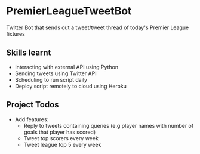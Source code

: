 # PremierLeagueTweetBot
Twitter Bot that sends out a tweet/tweet thread of today's Premier League fixtures

## Skills learnt
- Interacting with external API using Python
- Sending tweets using Twitter API
- Scheduling to run script daily
- Deploy script remotely to cloud using Heroku

## Project Todos 
- Add features:
    - Reply to tweets containing queries (e.g player names with number of goals that player has scored)
    - Tweet top scorers every week
    - Tweet league top 5 every week 